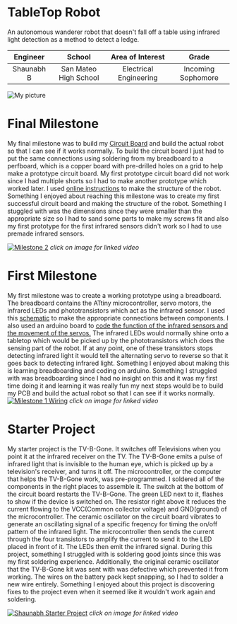 # TableTop Robot
An autonomous wanderer robot that doesn't fall off a table using infrared light detection as a method to detect a ledge. 

| **Engineer** | **School** | **Area of Interest** | **Grade** |
|:--:|:--:|:--:|:--:|
| Shaunabh B | San Mateo High School | Electrical Engineering | Incoming Sophomore



![My picture](https://res.cloudinary.com/dbuxx0uql/image/upload/v1658507278/imageedit_1_6629666651_mixafw.jpg)


  
# Final Milestone
My final milestone was to build my [Circuit Board](https://github.com/BlueStamp-Engineering-2022/Shaunabh_BSE_Project/blob/5280e6982704084b1eadb624ecee7482036e9ace/Screenshot%202022-07-23%20180512.png) and build the actual robot so that I can see if it works normally. To build the circuit board I just had to put the same connections using soldering from my breadboard to a perfboard, which is a copper board with pre-drilled holes on a grid to help make a prototype circuit board. My first prototype circuit board did not work since I had multiple shorts so I had to make another prototype which worked later. I used [online instructions](https://www.instructables.com/Tiny-Wanderer-A-Table-Top-Robot/) to make the structure of the robot. Something I enjoyed about reaching this milestone was to create my first successful circuit board and making the structure of the robot. Something I stuggled with was the dimensions since they were smaller than the appropriate size so I had to sand some parts to make my screws fit and also my first prototype for the first infrared sensors didn't work so I had to use premade infrared sensors.

[![Milestone 2](https://res.cloudinary.com/dbuxx0uql/image/upload/v1658357735/20220718_140007_qjumzk.jpg)](https://drive.google.com/file/d/1E8m4sUgNkT43bxaO3-BHYKa17fetpoio/view?ts=62e16545)
*click on image for linked video*
# First Milestone
My first milestone was to create a working prototype using a breadboard. The breadboard contains the ATtiny microcontroller, servo motors, the infrared LEDs and phototransistors which act as the infrared sensor. I used this [schematic](https://github.com/BlueStamp-Engineering-2022/Shaunabh_BSE_Project/blob/f8d4d848aaaa821004db3e821adecc59988f2757/Schematic.pdf) to make the appropriate connections between components. I also used an arduino board to [code the function of the infrared sensors and the movement of the servos.](https://github.com/BlueStamp-Engineering-2022/Shaunabh_BSE_Project/blob/a1d07006e6e79339a3740421a67f5c24dbfb9e40/Tabletop_robot.ino) The infrared LEDs would normally shine onto a tabletop which would be picked up by the phototransistors which does the sensing part of the robot. If at any point, one of these transistors stops detecting infrared light it would tell the alternating servo to reverse so that it goes back to detecting infrared light. Something I enjoyed about making this is learning breadboarding and coding on arduino. Something I struggled with was breadboarding since I had no insight on this and it was my first time doing it and learning it was really fun my next steps would be to build my PCB and build the actual robot so that I can see if it works normally.
[![Milestone 1 Wiring](https://res.cloudinary.com/dbuxx0uql/image/upload/v1657554964/20220708_112955_uhk9om.jpg)](https://www.youtube.com/watch?v=vzuAO6n93tA "Shaunabh Milestone 1")
*click on image for linked video*
# Starter Project
My starter project is the TV-B-Gone. It switches off Televisions when you point it at the infrared receiver on the TV. The TV-B-Gone emits a pulse of infrared light that is invisible to the human eye, which is picked up by a television's receiver, and turns it off. The microcontroller, or the computer that helps the TV-B-Gone work, was pre-programmed. I soldered all of the components in the right places to assemble it. The switch at the bottom of the circuit board restarts the TV-B-Gone. The green LED next to it, flashes to show if the device is switched on. The resistor right above it reduces the current flowing to the VCC(Common collector voltage) and GND(ground) of the microcontroller. The ceramic oscillator on the circuit board vibrates to generate an oscillating signal of a specific freqency for timing the on/off pattern of the infrared light. The microcontroller then sends the current through the four transistors to amplify the current to send it to the LED placed in front of it. The LEDs then emit the infrared signal. During this project, something I struggled with is soldering good joints since this was my first soldering experience. Additionally, the original ceramic oscillator that the TV-B-Gone kit was sent with was defective which prevented it from working. The wires on the battery pack kept snapping, so I had to solder a new wire entirely. Something I enjoyed about this project is discovering fixes to the project even when it seemed like it wouldn't work again and soldering.

[![Shaunabh Starter Project](https://res.cloudinary.com/dbuxx0uql/image/upload/v1657728809/20220708_115729_lcatec.jpg)](https://www.youtube.com/watch?v=WTV-NTjOOtQ "Shaunabh Starter Project")
*click on image for linked video*
